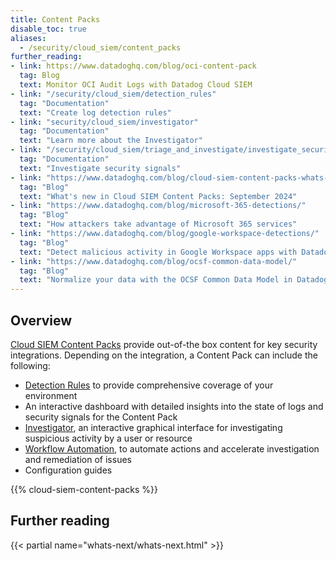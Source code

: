 ```yaml
---
title: Content Packs
disable_toc: true
aliases:
  - /security/cloud_siem/content_packs
further_reading:
- link: https://www.datadoghq.com/blog/oci-content-pack
  tag: Blog
  text: Monitor OCI Audit Logs with Datadog Cloud SIEM
- link: "/security/cloud_siem/detection_rules"
  tag: "Documentation"
  text: "Create log detection rules"
- link: "security/cloud_siem/investigator"
  tag: "Documentation"
  text: "Learn more about the Investigator"
- link: "/security/cloud_siem/triage_and_investigate/investigate_security_signals"
  tag: "Documentation"
  text: "Investigate security signals"
- link: "https://www.datadoghq.com/blog/cloud-siem-content-packs-whats-new-2024-09/"
  tag: "Blog"
  text: "What's new in Cloud SIEM Content Packs: September 2024"
- link: "https://www.datadoghq.com/blog/microsoft-365-detections/"
  tag: "Blog"
  text: "How attackers take advantage of Microsoft 365 services"
- link: "https://www.datadoghq.com/blog/google-workspace-detections/"
  tag: "Blog"
  text: "Detect malicious activity in Google Workspace apps with Datadog Cloud SIEM"
- link: "https://www.datadoghq.com/blog/ocsf-common-data-model/"
  tag: "Blog"
  text: "Normalize your data with the OCSF Common Data Model in Datadog Cloud SIEM"
---
```


## Overview

[Cloud SIEM Content Packs][1] provide out-of-the box content for key security integrations. Depending on the integration, a Content Pack can include the following:

- [Detection Rules][2] to provide comprehensive coverage of your environment
- An interactive dashboard with detailed insights into the state of logs and security signals for the Content Pack
- [Investigator][3], an interactive graphical interface for investigating suspicious activity by a user or resource
- [Workflow Automation][4], to automate actions and accelerate investigation and remediation of issues
- Configuration guides

{{% cloud-siem-content-packs %}}

## Further reading

{{< partial name="whats-next/whats-next.html" >}}

[1]: https://app.datadoghq.com/security/content-packs
[2]: /security/detection_rules/
[3]: /security/cloud_siem/triage_and_investigate/investigator
[4]: /service_management/workflows/